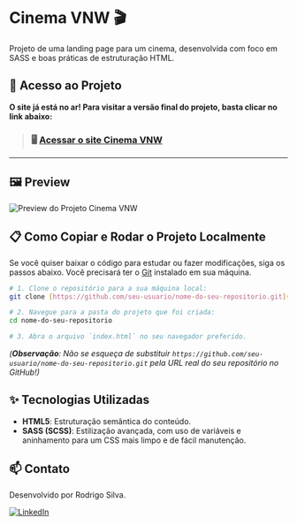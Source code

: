# Cinema VNW 🎬

Projeto de uma landing page para um cinema, desenvolvida com foco em SASS e boas práticas de estruturação HTML.

## 🚀 Acesso ao Projeto

**O site já está no ar! Para visitar a versão final do projeto, basta clicar no link abaixo:**

> ### 🖥️ [Acessar o site Cinema VNW](https://rsvdrigo.github.io/cinemaVNW/)


---

## 🖼️ Preview

![Preview do Projeto Cinema VNW](https://i.imgur.com/XBmVr2J.png)

## 📋 Como Copiar e Rodar o Projeto Localmente

Se você quiser baixar o código para estudar ou fazer modificações, siga os passos abaixo. Você precisará ter o [Git](https://git-scm.com/) instalado em sua máquina.

```bash
# 1. Clone o repositório para a sua máquina local:
git clone [https://github.com/seu-usuario/nome-do-seu-repositorio.git](https://github.com/seu-usuario/nome-do-seu-repositorio.git)

# 2. Navegue para a pasta do projeto que foi criada:
cd nome-do-seu-repositorio

# 3. Abra o arquivo `index.html` no seu navegador preferido.
```

*(**Observação**: Não se esqueça de substituir `https://github.com/seu-usuario/nome-do-seu-repositorio.git` pela URL real do seu repositório no GitHub!)*

## ✨ Tecnologias Utilizadas

-   **HTML5**: Estruturação semântica do conteúdo.
-   **SASS (SCSS)**: Estilização avançada, com uso de variáveis e aninhamento para um CSS mais limpo e de fácil manutenção.

## 📫 Contato

Desenvolvido por Rodrigo Silva.

[![LinkedIn](https://img.shields.io/badge/LinkedIn-0077B5?style=for-the-badge&logo=linkedin&logoColor=white)](https://linkedin.com/in/rsvdrigo)
